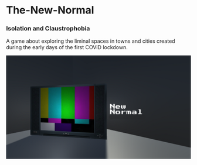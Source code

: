 # The-New-Normal

### Isolation and Claustrophobia

A game about exploring the liminal spaces in towns and cities created during the early days of the first COVID lockdown.


![The New Normal](nn_web.png)

